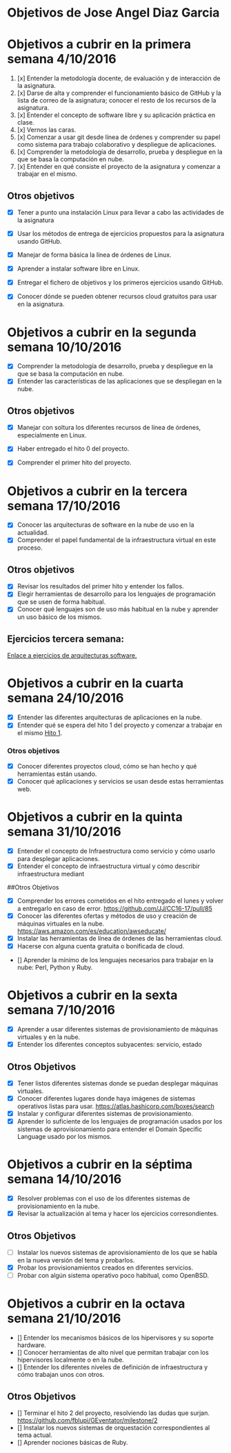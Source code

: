# Objetivos de Jose Angel Diaz Garcia

# Objetivos a cubrir en la primera semana 4/10/2016

1. [x] Entender la metodología docente, de evaluación y de interacción de la asignatura.
2. [x] Darse de alta y comprender el funcionamiento básico de GitHub y la lista de correo de la asignatura; conocer el resto de los recursos de la asignatura.
2. [x] Entender el concepto de software libre y su aplicación práctica en clase.
3. [x] Vernos las caras.
4. [x] Comenzar a usar git desde línea de órdenes y comprender su papel como sistema para trabajo colaborativo y despliegue de aplicaciones.
5. [x] Comprender la metodología de desarrollo, prueba y despliegue en la que se basa la computación en nube.
6. [x] Entender en qué consiste el proyecto de la asignatura y comenzar a trabajar en el mismo.

## Otros objetivos
* [x] Tener a punto una instalación Linux para llevar a cabo las actividades de la asignatura
* [x] Usar los métodos de entrega de ejercicios propuestos para la asignatura usando GitHub.
* [x] Manejar de forma básica la línea de órdenes de Linux.
* [x] Aprender a instalar software libre en Linux.
* [x] Entregar el fichero de objetivos y los primeros ejercicios usando GitHub.
* [x] Conocer dónde se pueden obtener recursos cloud gratuitos para usar en la asignatura.


# Objetivos a cubrir en la segunda semana 10/10/2016

* [x] Comprender la metodología de desarrollo, prueba y despliegue en la que se basa la computación en nube.
* [x] Entender las características de las aplicaciones que se despliegan en la nube.

## Otros objetivos
* [x] Manejar con soltura los diferentes recursos de línea de órdenes, especialmente en Linux.
* [x] Haber entregado el hito 0 del proyecto.
* [x] Comprender el primer hito del proyecto.


# Objetivos a cubrir en la tercera semana 17/10/2016

* [x] Conocer las arquitecturas de software en la nube de uso en la actualidad.
* [x] Comprender el papel fundamental de la infraestructura virtual en este proceso.

## Otros objetivos

* [x] Revisar los resultados del primer hito y entender los fallos.
* [x] Elegir herramientas de desarrollo para los lenguajes de programación que se usen de forma habitual.
* [x] Conocer qué lenguajes son de uso más habitual en la nube y aprender un uso básico de los mismos.

## Ejercicios tercera semana:
[Enlace a ejercicios de arquitecturas software.](https://github.com/joseangeldiazg/MII-CloudComputing-Ejercicios/blob/master/T1/ejerciciosT1-CC.md)

# Objetivos a cubrir en la cuarta semana 24/10/2016

- [x] Entender las diferentes arquitecturas de aplicaciones en la nube.
- [x] Entender qué se espera del hito 1 del proyecto y comenzar a trabajar en el mismo [Hito 1](https://github.com/joseangeldiazg/MII-CloudComputing/blob/master/README.md).

### Otros objetivos

- [x] Conocer diferentes proyectos cloud, cómo se han hecho y qué herramientas están usando.
- [x] Conocer qué aplicaciones y servicios se usan desde estas herramientas web.

# Objetivos a cubrir en la quinta semana 31/10/2016

- [x] Entender el concepto de Infraestructura como servicio y cómo usarlo para desplegar aplicaciones.
- [x] Entender el concepto de infraestructura virtual y cómo describir infraestructura mediant

##Otros Objetivos

- [x] Comprender los errores cometidos en el hito entregado el lunes y volver a entregarlo en caso de error. https://github.com/JJ/CC16-17/pull/85
- [x] Conocer las diferentes ofertas y métodos de uso y creación de máquinas virtuales en la nube. https://aws.amazon.com/es/education/awseducate/
- [x] Instalar las herramientas de línea de órdenes de las herramientas cloud.
- [x] Hacerse con alguna cuenta gratuita o bonificada de cloud.
- [] Aprender la mínimo de los lenguajes necesarios para trabajar en la nube: Perl, Python y Ruby.

# Objetivos a cubrir en la sexta semana 7/10/2016

- [x] Aprender a usar diferentes sistemas de provisionamiento de máquinas virtuales y en la nube.
- [x] Entender los diferentes conceptos subyacentes: servicio, estado

## Otros Objetivos

- [x] Tener listos diferentes sistemas donde se puedan desplegar máquinas virtuales.
- [x] Conocer diferentes lugares donde haya imágenes de sistemas operativos listas para usar. https://atlas.hashicorp.com/boxes/search
- [x] Instalar y configurar diferentes sistemas de provisionamiento.
- [x] Aprender lo suficiente de los lenguajes de programación usados por los sistemas de aprovisionamiento para entender el Domain Specific Language usado por los mismos.

# Objetivos a cubrir en la séptima semana 14/10/2016

- [x] Resolver problemas con el uso de los diferentes sistemas de provisionamiento en la nube.
- [x] Revisar la actualización al tema y hacer los ejercicios corresondientes.

## Otros Objetivos

- [ ] Instalar los nuevos sistemas de aprovisionamiento de los que se habla en la nueva versión del tema y probarlos.
- [x] Probar los provisionamientos creados en diferentes servicios.
- [ ] Probar con algún sistema operativo poco habitual, como OpenBSD.

# Objetivos a cubrir en la octava semana 21/10/2016

- [] Entender los mecanismos básicos de los hipervisores y su soporte hardware.
- [] Conocer herramientas de alto nivel que permitan trabajar con los hipervisores localmente o en la nube.
- [] Entender los diferentes niveles de definición de infraestructura y cómo trabajan unos con otros.

## Otros Objetivos

- [] Terminar el hito 2 del proyecto, resolviendo las dudas que surjan. https://github.com/fblupi/GEventator/milestone/2
- [] Instalar los nuevos sistemas de orquestación correspondientes al tema actual. 
- [] Aprender nociones básicas de Ruby.
